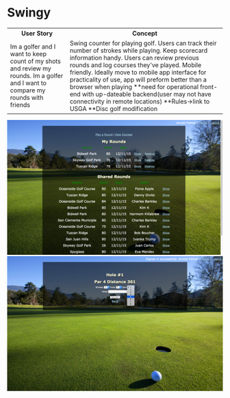 <h1> Swingy </h1>
<table align="center">  
<th>User Story</th>
<th>Concept</th>
<tr>
<td>
    Im a golfer and I want to keep count of my shots and review my rounds.
    Im a golfer and I want to compare my rounds with friends 
</td>
<td>
  Swing counter for playing golf.
  Users can track their number of strokes while playing.
  Keep scorecard information handy.
  Users can review previous rounds and log courses they've played. 
  Mobile friendly. 
  Ideally move to mobile app interface for practicality of use, app will preform better than a browser when playing
  **need for operational front-end with up-dateable backend(user may not have connectivity in remote locations)
  **Rules->link to USGA
  **Disc golf modification
</td>
</tr>
</table>

![Alt text](https://github.com/MSpencer87/swingy/blob/master/public/screen_capture1.png?raw=true "Swingy1")
![Alt text](https://github.com/MSpencer87/swingy/blob/master/public/screen_capture2.png?raw=true "Swingy2")
